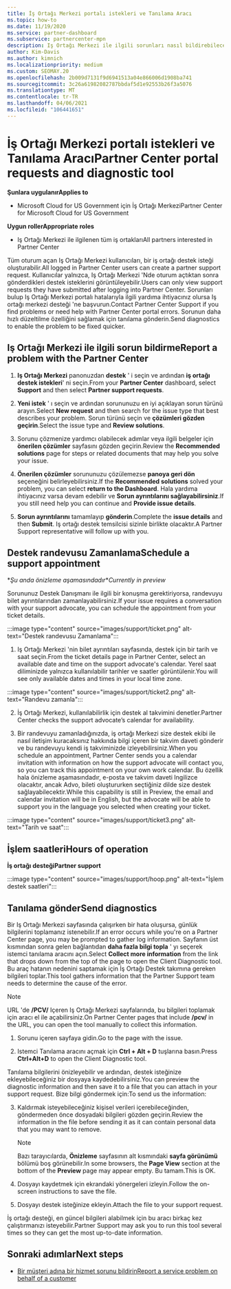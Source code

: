 ```yaml
---
title: İş Ortağı Merkezi portalı istekleri ve Tanılama Aracı
ms.topic: how-to
ms.date: 11/19/2020
ms.service: partner-dashboard
ms.subservice: partnercenter-mpn
description: Iş Ortağı Merkezi ile ilgili sorunları nasıl bildirebileceğinizi ve Iş ortağı destek ekibi için tanılama bilgilerini nasıl toplayacağınızı öğrenin.
author: Kim-Davis
ms.author: kimnich
ms.localizationpriority: medium
ms.custom: SEOMAY.20
ms.openlocfilehash: 2b009d7131f9d6941513a04e866006d1908ba741
ms.sourcegitcommit: 3c26a61982082787bbdaf5d1e92553b26f3a5076
ms.translationtype: MT
ms.contentlocale: tr-TR
ms.lasthandoff: 04/06/2021
ms.locfileid: "106441651"
---
```

# <a name="partner-center-portal-requests-and-diagnostic-tool"></a><span data-ttu-id="95a16-103">İş Ortağı Merkezi portalı istekleri ve Tanılama Aracı</span><span class="sxs-lookup"><span data-stu-id="95a16-103">Partner Center portal requests and diagnostic tool</span></span>

<span data-ttu-id="95a16-104">**Şunlara uygulanır**</span><span class="sxs-lookup"><span data-stu-id="95a16-104">**Applies to**</span></span>

- <span data-ttu-id="95a16-105">Microsoft Cloud for US Government için İş Ortağı Merkezi</span><span class="sxs-lookup"><span data-stu-id="95a16-105">Partner Center for Microsoft Cloud for US Government</span></span>

<span data-ttu-id="95a16-106">**Uygun roller**</span><span class="sxs-lookup"><span data-stu-id="95a16-106">**Appropriate roles**</span></span>

- <span data-ttu-id="95a16-107">Iş Ortağı Merkezi ile ilgilenen tüm iş ortakları</span><span class="sxs-lookup"><span data-stu-id="95a16-107">All partners interested in Partner Center</span></span>

<span data-ttu-id="95a16-108">Tüm oturum açan Iş Ortağı Merkezi kullanıcıları, bir iş ortağı destek isteği oluşturabilir.</span><span class="sxs-lookup"><span data-stu-id="95a16-108">All logged in Partner Center users can create a partner support request.</span></span> <span data-ttu-id="95a16-109">Kullanıcılar yalnızca, Iş Ortağı Merkezi 'Nde oturum açtıktan sonra gönderdikleri destek isteklerini görüntüleyebilir.</span><span class="sxs-lookup"><span data-stu-id="95a16-109">Users can only view support requests they have submitted after logging into Partner Center.</span></span>
<span data-ttu-id="95a16-110">Sorunları bulup Iş Ortağı Merkezi portalı hatalarıyla ilgili yardıma ihtiyacınız olursa Iş ortağı merkezi desteği 'ne başvurun.</span><span class="sxs-lookup"><span data-stu-id="95a16-110">Contact Partner Center Support if you find problems or need help with Partner Center portal errors.</span></span> <span data-ttu-id="95a16-111">Sorunun daha hızlı düzeltilme özelliğini sağlamak için tanılama gönderin.</span><span class="sxs-lookup"><span data-stu-id="95a16-111">Send diagnostics to enable the problem to be fixed quicker.</span></span>

## <a name="report-a-problem-with-the-partner-center"></a><span data-ttu-id="95a16-112">Iş Ortağı Merkezi ile ilgili sorun bildirme</span><span class="sxs-lookup"><span data-stu-id="95a16-112">Report a problem with the Partner Center</span></span>

1. <span data-ttu-id="95a16-113">**Iş Ortağı Merkezi** panonuzdan **destek** ' i seçin ve ardından **iş ortağı destek istekleri**' ni seçin.</span><span class="sxs-lookup"><span data-stu-id="95a16-113">From your **Partner Center** dashboard, select **Support** and then select **Partner support requests**.</span></span>

2. <span data-ttu-id="95a16-114">**Yeni istek** ' ı seçin ve ardından sorununuzu en iyi açıklayan sorun türünü arayın.</span><span class="sxs-lookup"><span data-stu-id="95a16-114">Select **New request** and then search for the issue type that best describes your problem.</span></span> <span data-ttu-id="95a16-115">Sorun türünü seçin ve **çözümleri gözden geçirin**.</span><span class="sxs-lookup"><span data-stu-id="95a16-115">Select the issue type and **Review solutions**.</span></span>

3. <span data-ttu-id="95a16-116">Sorunu çözmenize yardımcı olabilecek adımlar veya ilgili belgeler için **önerilen çözümler** sayfasını gözden geçirin.</span><span class="sxs-lookup"><span data-stu-id="95a16-116">Review the **Recommended solutions** page for steps or related documents that may help you solve your issue.</span></span>

4. <span data-ttu-id="95a16-117">**Önerilen çözümler** sorununuzu çözülemezse **panoya geri dön** seçeneğini belirleyebilirsiniz.</span><span class="sxs-lookup"><span data-stu-id="95a16-117">If the **Recommended solutions** solved your problem, you can select **return to the Dashboard**.</span></span> <span data-ttu-id="95a16-118">Hala yardıma ihtiyacınız varsa devam edebilir ve **Sorun ayrıntılarını sağlayabilirsiniz**.</span><span class="sxs-lookup"><span data-stu-id="95a16-118">If you still need help you can continue and **Provide issue details**.</span></span>

5. <span data-ttu-id="95a16-119">**Sorun ayrıntılarını** tamamlayıp **gönderin**.</span><span class="sxs-lookup"><span data-stu-id="95a16-119">Complete the **issue details** and then **Submit**.</span></span> <span data-ttu-id="95a16-120">Iş ortağı destek temsilcisi sizinle birlikte olacaktır.</span><span class="sxs-lookup"><span data-stu-id="95a16-120">A Partner Support representative will follow up with you.</span></span>

## <a name="schedule-a-support-appointment"></a><span data-ttu-id="95a16-121">Destek randevusu Zamanlama</span><span class="sxs-lookup"><span data-stu-id="95a16-121">Schedule a support appointment</span></span> 

<span data-ttu-id="95a16-122">\**Şu anda önizleme aşamasındadır*</span><span class="sxs-lookup"><span data-stu-id="95a16-122">\**Currently in preview*</span></span>

<span data-ttu-id="95a16-123">Sorununuz Destek Danışmanı ile ilgili bir konuşma gerektiriyorsa, randevuyu bilet ayrıntılarından zamanlayabilirsiniz.</span><span class="sxs-lookup"><span data-stu-id="95a16-123">If your issue requires a conversation with your support advocate, you can schedule the appointment from your ticket details.</span></span>

:::image type="content" source="images/support/ticket.png" alt-text="Destek randevusu Zamanlama":::

1.  <span data-ttu-id="95a16-125">Iş Ortağı Merkezi 'nin bilet ayrıntıları sayfasında, destek için bir tarih ve saat seçin.</span><span class="sxs-lookup"><span data-stu-id="95a16-125">From the ticket details page in Partner Center, select an available date and time on the support advocate's calendar.</span></span> <span data-ttu-id="95a16-126">Yerel saat diliminizde yalnızca kullanılabilir tarihler ve saatler görüntülenir.</span><span class="sxs-lookup"><span data-stu-id="95a16-126">You will see only available dates and times in your local time zone.</span></span>

:::image type="content" source="images/support/ticket2.png" alt-text="Randevu zamanla":::

2. <span data-ttu-id="95a16-128">İş Ortağı Merkezi, kullanılabilirlik için destek al takvimini denetler.</span><span class="sxs-lookup"><span data-stu-id="95a16-128">Partner Center checks the support advocate’s  calendar for availability.</span></span>

1. <span data-ttu-id="95a16-129">Bir randevuyu zamanladığınızda, iş ortağı Merkezi size destek ekibi ile nasıl iletişim kuracaksınız hakkında bilgi içeren bir takvim daveti gönderir ve bu randevuyu kendi iş takviminizde izleyebilirsiniz.</span><span class="sxs-lookup"><span data-stu-id="95a16-129">When you schedule an appointment, Partner Center sends you a calendar invitation with information on how the support advocate will contact you, so you can track this appointment on your own work calendar.</span></span>  <span data-ttu-id="95a16-130">Bu özellik hala önizleme aşamasındadır, e-posta ve takvim daveti Ingilizce olacaktır, ancak Advo, bileti oluştururken seçtiğiniz dilde size destek sağlayabilecektir.</span><span class="sxs-lookup"><span data-stu-id="95a16-130">While this capability is still in Preview, the email and calendar invitation will be in English, but the advocate will be able to support you in the language you selected when creating your ticket.</span></span>

:::image type="content" source="images/support/ticket3.png" alt-text="Tarih ve saat":::

## <a name="hours-of-operation"></a><span data-ttu-id="95a16-132">İşlem saatleri</span><span class="sxs-lookup"><span data-stu-id="95a16-132">Hours of operation</span></span>

<span data-ttu-id="95a16-133">**İş ortağı desteği**</span><span class="sxs-lookup"><span data-stu-id="95a16-133">**Partner support**</span></span>

:::image type="content" source="images/support/hoop.png" alt-text="İşlem destek saatleri":::

## <a name="send-diagnostics"></a><span data-ttu-id="95a16-135">Tanılama gönder</span><span class="sxs-lookup"><span data-stu-id="95a16-135">Send diagnostics</span></span>

<span data-ttu-id="95a16-136">Bir Iş Ortağı Merkezi sayfasında çalışırken bir hata oluşursa, günlük bilgilerini toplamanız istenebilir.</span><span class="sxs-lookup"><span data-stu-id="95a16-136">If an error occurs while you're on a Partner Center page, you may be prompted to gather log information.</span></span> <span data-ttu-id="95a16-137">Sayfanın üst kısmından sonra gelen bağlantıdan **daha fazla bilgi topla** ' yı seçerek istemci tanılama aracını açın.</span><span class="sxs-lookup"><span data-stu-id="95a16-137">Select **Collect more information** from the link that drops down from the top of the page to open the Client Diagnostic tool.</span></span> <span data-ttu-id="95a16-138">Bu araç hatanın nedenini saptamak için İş Ortağı Destek takımına gereken bilgileri toplar.</span><span class="sxs-lookup"><span data-stu-id="95a16-138">This tool gathers information that the Partner Support team needs to determine the cause of the error.</span></span> 

>[!NOTE]
><span data-ttu-id="95a16-139">URL 'de **/PCV/** Içeren Iş Ortağı Merkezi sayfalarında, bu bilgileri toplamak için aracı el ile açabilirsiniz.</span><span class="sxs-lookup"><span data-stu-id="95a16-139">On Partner Center pages that include **/pcv/** in the URL, you can open the tool manually to collect this information.</span></span>

1. <span data-ttu-id="95a16-140">Sorunu içeren sayfaya gidin.</span><span class="sxs-lookup"><span data-stu-id="95a16-140">Go to the page with the issue.</span></span>

2. <span data-ttu-id="95a16-141">Istemci Tanılama aracını açmak için **Ctrl + Alt + D** tuşlarına basın.</span><span class="sxs-lookup"><span data-stu-id="95a16-141">Press **Ctrl+Alt+D** to open the Client Diagnostic tool.</span></span>

<span data-ttu-id="95a16-142">Tanılama bilgilerini önizleyebilir ve ardından, destek isteğinize ekleyebileceğiniz bir dosyaya kaydedebilirsiniz.</span><span class="sxs-lookup"><span data-stu-id="95a16-142">You can preview the diagnostic information and then save it to a file that you can attach in your support request.</span></span> <span data-ttu-id="95a16-143">Bize bilgi göndermek için:</span><span class="sxs-lookup"><span data-stu-id="95a16-143">To send us the information:</span></span>

3. <span data-ttu-id="95a16-144">Kaldırmak isteyebileceğiniz kişisel verileri içerebileceğinden, göndermeden önce dosyadaki bilgileri gözden geçirin.</span><span class="sxs-lookup"><span data-stu-id="95a16-144">Review the information in the file before sending it as it can contain personal data that you may want to remove.</span></span>

    >[!NOTE]
    ><span data-ttu-id="95a16-145">Bazı tarayıcılarda, **Önizleme** sayfasının alt kısmındaki **sayfa görünümü** bölümü boş görünebilir.</span><span class="sxs-lookup"><span data-stu-id="95a16-145">In some browsers, the **Page View** section at the bottom of the **Preview** page may appear empty.</span></span> <span data-ttu-id="95a16-146">Bu tamam.</span><span class="sxs-lookup"><span data-stu-id="95a16-146">This is OK.</span></span>

4. <span data-ttu-id="95a16-147">Dosyayı kaydetmek için ekrandaki yönergeleri izleyin.</span><span class="sxs-lookup"><span data-stu-id="95a16-147">Follow the on-screen instructions to save the file.</span></span>

5. <span data-ttu-id="95a16-148">Dosyayı destek isteğinize ekleyin.</span><span class="sxs-lookup"><span data-stu-id="95a16-148">Attach the file to your support request.</span></span>

<span data-ttu-id="95a16-149">İş ortağı desteği, en güncel bilgileri alabilmek için bu aracı birkaç kez çalıştırmanızı isteyebilir.</span><span class="sxs-lookup"><span data-stu-id="95a16-149">Partner Support may ask you to run this tool several times so they can get the most up-to-date information.</span></span>

## <a name="next-steps"></a><span data-ttu-id="95a16-150">Sonraki adımlar</span><span class="sxs-lookup"><span data-stu-id="95a16-150">Next steps</span></span>

- [<span data-ttu-id="95a16-151">Bir müşteri adına bir hizmet sorunu bildirin</span><span class="sxs-lookup"><span data-stu-id="95a16-151">Report a service problem on behalf of a customer</span></span>](report-problems-on-behalf-of-a-customer.md)
